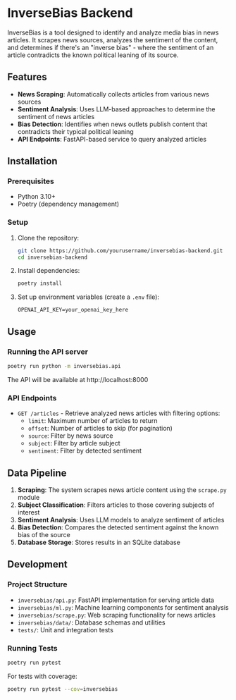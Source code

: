 # InverseBias Backend

InverseBias is a tool designed to identify and analyze media bias in news articles. It scrapes news sources, analyzes the sentiment of the content, and determines if there's an "inverse bias" - where the sentiment of an article contradicts the known political leaning of its source.

## Features

- **News Scraping**: Automatically collects articles from various news sources
- **Sentiment Analysis**: Uses LLM-based approaches to determine the sentiment of news articles
- **Bias Detection**: Identifies when news outlets publish content that contradicts their typical political leaning
- **API Endpoints**: FastAPI-based service to query analyzed articles

## Installation

### Prerequisites

- Python 3.10+
- Poetry (dependency management)

### Setup

1. Clone the repository:

   ```bash
   git clone https://github.com/yourusername/inversebias-backend.git
   cd inversebias-backend
   ```

2. Install dependencies:

   ```bash
   poetry install
   ```

3. Set up environment variables (create a `.env` file):
   ```
   OPENAI_API_KEY=your_openai_key_here
   ```

## Usage

### Running the API server

```bash
poetry run python -m inversebias.api
```

The API will be available at http://localhost:8000

### API Endpoints

- `GET /articles` - Retrieve analyzed news articles with filtering options:
  - `limit`: Maximum number of articles to return
  - `offset`: Number of articles to skip (for pagination)
  - `source`: Filter by news source
  - `subject`: Filter by article subject
  - `sentiment`: Filter by detected sentiment

## Data Pipeline

1. **Scraping**: The system scrapes news article content using the `scrape.py` module
2. **Subject Classification**: Filters articles to those covering subjects of interest
3. **Sentiment Analysis**: Uses LLM models to analyze sentiment of articles
4. **Bias Detection**: Compares the detected sentiment against the known bias of the source
5. **Database Storage**: Stores results in an SQLite database

## Development

### Project Structure

- `inversebias/api.py`: FastAPI implementation for serving article data
- `inversebias/ml.py`: Machine learning components for sentiment analysis
- `inversebias/scrape.py`: Web scraping functionality for news articles
- `inversebias/data/`: Database schemas and utilities
- `tests/`: Unit and integration tests

### Running Tests

```bash
poetry run pytest
```

For tests with coverage:

```bash
poetry run pytest --cov=inversebias
```

